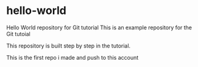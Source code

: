 # hello-world

Hello World repository for Git tutorial
This is an example repository for the Git tutoial 

This repository is built step by step in the tutorial.

This is the first repo i made and push to this account
